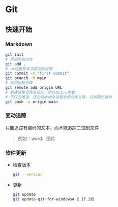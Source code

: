 # Git

## 快速开始

### Markdown

```bash
git init
# 添加所有文件
git add .
# -m后面是本次提交的说明
git commit -m "first commit"
git branch -M main
# 添加远程仓库
git remote add origin URL
# 新建远程仓库是空的，所以加上-u参数
# 不仅会推送，还会将本地与远程仓库分支关联，后续简化操作
git push -u origin main
```



### 变动追踪

只能追踪有编码的文本，而不能追踪二进制文件

> 例如：word、图片

### 软件更新

* 检查版本

  ```bash
  git --version
  ```

* 更新

  ```bash
  git update
  git update-git-for-windows# 2.17.1后
  ```

  
